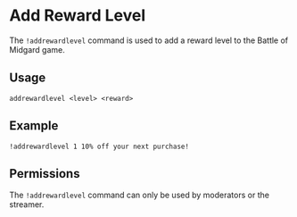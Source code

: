 # Add Reward Level

The `!addrewardlevel` command is used to add a reward level to the Battle of Midgard game.

## Usage

`addrewardlevel <level> <reward>`

## Example

`!addrewardlevel 1 10% off your next purchase!`

## Permissions

The `!addrewardlevel` command can only be used by moderators or the streamer.